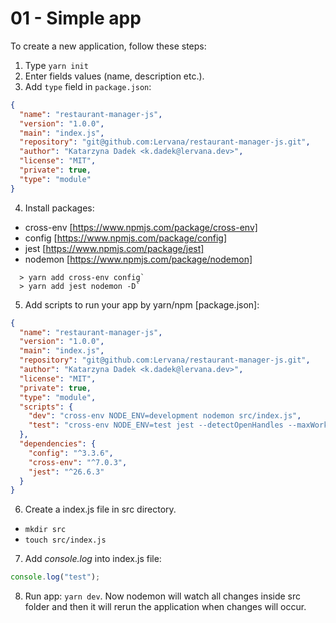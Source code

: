 # 01 - Simple app

To create a new application, follow these steps:

1. Type `yarn init`
2. Enter fields values (name, description etc.).
3. Add `type` field in `package.json`:

```json
{
  "name": "restaurant-manager-js",
  "version": "1.0.0",
  "main": "index.js",
  "repository": "git@github.com:Lervana/restaurant-manager-js.git",
  "author": "Katarzyna Dadek <k.dadek@lervana.dev>",
  "license": "MIT",
  "private": true,
  "type": "module"
}
```

4. Install packages:

- cross-env [https://www.npmjs.com/package/cross-env]
- config [https://www.npmjs.com/package/config]
- jest [https://www.npmjs.com/package/jest]
- nodemon [https://www.npmjs.com/package/nodemon]

```shell
  > yarn add cross-env config`
  > yarn add jest nodemon -D`
```

5. Add scripts to run your app by yarn/npm [package.json]:

```json
{
  "name": "restaurant-manager-js",
  "version": "1.0.0",
  "main": "index.js",
  "repository": "git@github.com:Lervana/restaurant-manager-js.git",
  "author": "Katarzyna Dadek <k.dadek@lervana.dev>",
  "license": "MIT",
  "private": true,
  "type": "module",
  "scripts": {
    "dev": "cross-env NODE_ENV=development nodemon src/index.js",
    "test": "cross-env NODE_ENV=test jest --detectOpenHandles --maxWorkers=1 --watch",
  },
  "dependencies": {
    "config": "^3.3.6",
    "cross-env": "^7.0.3",
    "jest": "^26.6.3"
  }
}
```

6. Create a index.js file in src directory.

- `mkdir src`
- `touch src/index.js`

7. Add _console.log_ into index.js file:

```js
console.log("test");
```

8. Run app: `yarn dev`. Now nodemon will watch all changes inside src folder and then it will rerun the application when changes will occur.

